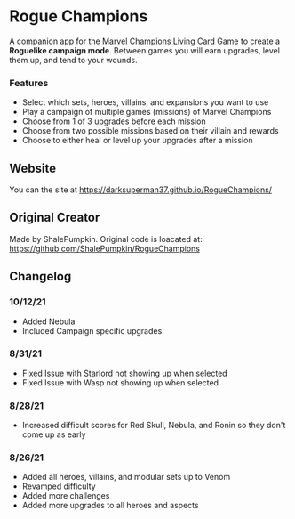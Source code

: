 # Rogue Champions
A companion app for the [Marvel Champions Living Card Game](https://boardgamegeek.com/boardgame/285774/marvel-champions-card-game) to create a **Roguelike campaign mode**. Between games you will earn upgrades, level them up, and tend to your wounds.

### Features
 - Select which sets, heroes, villains, and expansions you want to use
 - Play a campaign of multiple games (missions) of Marvel Champions
 - Choose from 1 of 3 upgrades before each mission
 - Choose from two possible missions based on their villain and rewards
 - Choose to either heal or level up your upgrades after a mission

## Website
You can the site at https://darksuperman37.github.io/RogueChampions/

## Original Creator
Made by ShalePumpkin. Original code is loacated at: https://github.com/ShalePumpkin/RogueChampions

## Changelog

### 10/12/21
 - Added Nebula
 - Included Campaign specific upgrades
 
 ### 8/31/21
 - Fixed Issue with Starlord not showing up when selected
 - Fixed Issue with Wasp not showing up when selected
 
 ### 8/28/21
 - Increased difficult scores for Red Skull, Nebula, and Ronin so they don't come up as early
 
### 8/26/21
 - Added all heroes, villains, and modular sets up to Venom
 - Revamped difficulty 
 - Added more challenges
 - Added more upgrades to all heroes and aspects
 

 


